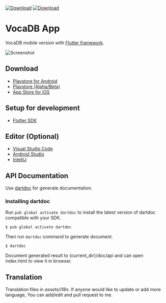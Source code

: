 [![Download](https://img.shields.io/github/v/release/VocaDB/VocaDB-App)](https://github.com/VocaDB/VocaDB-App/releases)
[![Download](https://img.shields.io/github/license/VocaDB/VocaDB-App)](https://github.com/VocaDB/VocaDB-App/LICENSE)


# VocaDB App
VocaDB mobile version with [Flutter framework](https://flutter.dev/). 

![Screenshot](/assets/store/VocaDB/android/vocadb_demo.gif)

## Download

- [Playstore for Android](https://play.google.com/store/apps/details?id=com.coolappz.Vocadb)
- [Playstore (Alpha/Beta)](https://play.google.com/apps/testing/com.coolappz.Vocadb)
- [App Store for iOS](https://itunes.apple.com/us/app/vocadb/id907510673)

## Setup for development
- [Flutter SDK](https://flutter.dev/docs/get-started/install)

## Editor (Optional)
- [Visual Studio Code](https://code.visualstudio.com/)
- [Android Studio](https://developer.android.com/studio)
- [IntelliJ](https://www.jetbrains.com/idea/download/)

## API Documentation
Use [dartdoc](https://dart.dev/tools/dartdoc) for generate documentation.


### Installing dartdoc

Run `pub global activate dartdoc` to install the latest version of dartdoc compatible with your SDK.
```
$ pub global activate dartdoc
```
Then run `dartdoc` command to generate document.

```
$ dartdoc
```

Document generated result to {current_dir}/doc/api and can open index.html to view it in browser.

## Translation

Translation files in _assets/i18n_. If anyone would like to update or add more language, You can add/edit and pull request to me.